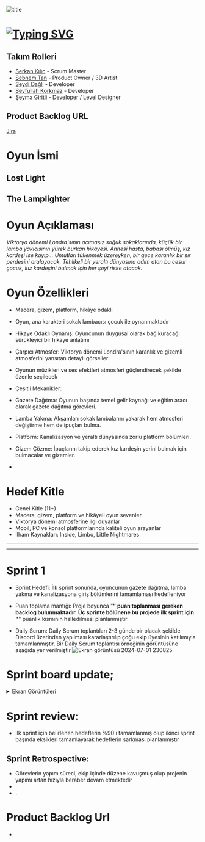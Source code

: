 ![title](https://github.com/Serkan-K/Unity_48/assets/125659165/de1c83ce-f56a-40de-af70-1034916785ba)

# [![Typing SVG](https://readme-typing-svg.demolab.com?font=&size=30&duration=1000&pause=3000&color=FFFFFF&center=true&vCenter=true&random=false&width=150&lines=+Unity+48)](https://git.io/typing-svg)                  

## Takım Rolleri

- [Serkan Kılıç](https://www.linkedin.com/in/serkan-klc/) - Scrum Master
- [Şebnem Tan](https://www.linkedin.com/) - Product Owner / 3D Artist
- [Seydi Dağlı](https://www.linkedin.com/) - Developer
- [Seyfullah Korkmaz](https://www.linkedin.com/in/seyfullah-korkmaz-polestar/) - Developer
- [Şeyma Giritli](https://www.linkedin.com/in/seymagrtl2/) - Developer / Level Designer

## Product Backlog URL
[Jira](https://unity-48.atlassian.net/jira/core/projects/U48/summary?atlOrigin=eyJpIjoiNzM0MTE5YTFhYThmNGI0ZmI1MmNiMWMyMWYxOWExYTAiLCJwIjoiaiJ9/960x540)


# Oyun İsmi
## Lost Light ##
## The Lamplighter ## 

# Oyun Açıklaması
_Viktorya dönemi Londra'sının acımasız soğuk sokaklarında, küçük bir lamba yakıcısının yürek burkan hikayesi. Annesi hasta, babası ölmüş, kız kardeşi ise kayıp...  Umutları tükenmek üzereyken, bir gece karanlık bir sır perdesini aralayacak. Tehlikeli bir yeraltı dünyasına adım atan bu cesur çocuk, kız kardeşini bulmak için her şeyi riske atacak._

# Oyun Özellikleri

- Macera, gizem, platform, hikâye odaklı
- Oyun, ana karakteri sokak lambacısı çocuk ile oynanmaktadır
- Hikaye Odaklı Oynanış: Oyuncunun duygusal olarak bağ kuracağı sürükleyici bir hikaye anlatımı
- Çarpıcı Atmosfer: Viktorya dönemi Londra'sının karanlık ve gizemli atmosferini yansıtan detaylı görseller
- Oyunun müzikleri ve ses efektleri atmosferi güçlendirecek şekilde özenle seçilecek
  
- Çeşitli Mekanikler:
- Gazete Dağıtma: Oyunun başında temel gelir kaynağı ve eğitim aracı olarak gazete dağıtma görevleri.
- Lamba Yakma: Akşamları sokak lambalarını yakarak hem atmosferi değiştirme hem de ipuçları bulma.
- Platform: Kanalizasyon ve yeraltı dünyasında zorlu platform bölümleri.
- Gizem Çözme: İpuçlarını takip ederek kız kardeşin yerini bulmak için bulmacalar ve gizemler.
- 

# Hedef Kitle
- Genel Kitle (11+)
- Macera, gizem, platform ve hikâyeli oyun sevenler
- Viktorya dönemi atmosferine ilgi duyanlar
- Mobil, PC ve konsol platformlarında kaliteli oyun arayanlar
- İlham Kaynakları: Inside, Limbo, Little Nightmares



- - - -

- - - -

# Sprint 1

- Sprint Hedefi: İlk sprint sonunda, oyuncunun gazete dağıtma, lamba yakma ve kanalizasyona giriş bölümlerini tamamlaması hedefleniyor

  
- Puan toplama mantığı: Proje boyunca "**" puan toplanması gereken backlog bulunmaktadır. Üç sprinte bölünene bu projede ilk sprint için "**" puanlık kısmının halledilmesi planlanmıştır
- Daily Scrum: Daily Scrum toplantıları 2-3 günde bir olacak şekilde Discord üzerinden yapılması kararlaştırılıp çoğu ekip üyesinin katılımıyla tamamlanmıştır. Bir Daily Scrum toplantısı örneğinin görüntüsüne aşağıda yer verilmiştir
![Ekran görüntüsü 2024-07-01 230825](https://github.com/Serkan-K/Unity_48/assets/125659165/9a890924-c10b-4938-b60a-86609de85ee7)

# Sprint board update;

<details>
  <summary>Ekran Görüntüleri</summary>

  - ![Ekran görüntüsü 2024-06-29 151653](https://github.com/Serkan-K/Unity_48/assets/125659165/48a31aed-71b3-4df2-be64-a9d5f491fa95/480x270)
  - ![Ekran görüntüsü 2024-06-28 222744](https://github.com/Serkan-K/Unity_48/assets/125659165/40c3f79c-6f2e-462c-957a-ecde5a44a7ff/480x270)
</details>








# Sprint review:
  - İlk sprint için belirlenen hedeflerin %90'ı tamamlanmış olup ikinci sprint başında eksikleri tamamlayarak hedeflerin sarkması planlanmıştır
 
## Sprint Retrospective:
  - Görevlerin yapım süreci, ekip içinde düzene kavuşmuş olup projenin yapımı artan hızıyla beraber devam etmektedir
  - .
  - .

# Product Backlog Url
  -






























